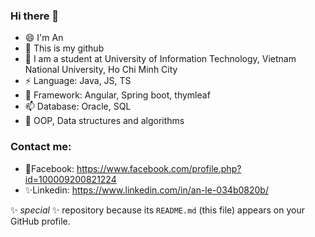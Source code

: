 ### Hi there 👋
- 😄 I'm An
- 🔭 This is my github
- 🌱 I am a student at University of Information Technology, Vietnam National University, Ho Chi Minh City
- ⚡ Language: Java, JS, TS
- 👯 Framework: Angular, Spring boot, thymleaf
- 📫 Database: Oracle, SQL
- 🔭 OOP, Data structures and algorithms


### Contact me:
- 💬Facebook: https://www.facebook.com/profile.php?id=100009200821224
- ✨Linkedin: https://www.linkedin.com/in/an-le-034b0820b/

✨ _special_ ✨ repository because its `README.md` (this file) appears on your GitHub profile.


